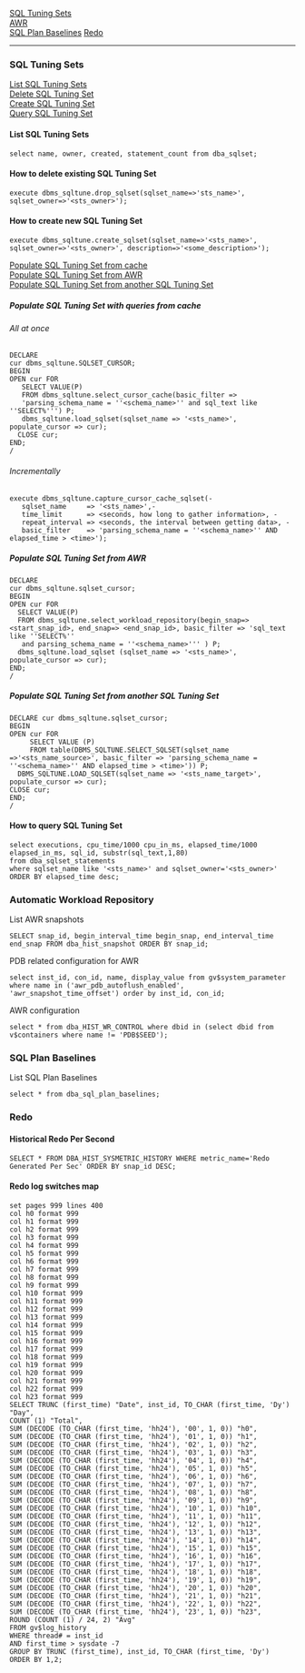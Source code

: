 [SQL Tuning Sets](https://github.com/revius-rcz/ora-cheatsheets/blob/main/performance.md#SQL-Tuning-Sets)  
[AWR](https://github.com/revius-rcz/ora-cheatsheets/blob/main/performance.md#Automatic-Workload-Repository)  
[SQL Plan Baselines](https://github.com/revius-rcz/ora-cheatsheets/blob/main/performance.md#SQL-Plan-Baselines) 
[Redo](https://github.com/revius-rcz/ora-cheatsheets/blob/main/performance.md#Redo)  

---

### SQL Tuning Sets

[List SQL Tuning Sets](https://github.com/revius-rcz/ora-cheatsheets/blob/main/performance.md#List-SQL-Tuning-Sets)  
[Delete SQL Tuning Set](https://github.com/revius-rcz/ora-cheatsheets/blob/main/performance.md#How-to-delete-existing-SQL-Tuning-Set)  
[Create SQL Tuning Set](https://github.com/revius-rcz/ora-cheatsheets/blob/main/performance.md#How-to-create-new-SQL-Tuning-Set)  
[Query SQL Tuning Set](https://github.com/revius-rcz/ora-cheatsheets/blob/main/performance.md#How-to-query-SQL-Tuning-Set)  

#### List SQL Tuning Sets
    select name, owner, created, statement_count from dba_sqlset;  

#### How to delete existing SQL Tuning Set
    execute dbms_sqltune.drop_sqlset(sqlset_name=>'sts_name>', sqlset_owner=>'<sts_owner>');

#### How to create new SQL Tuning Set
    execute dbms_sqltune.create_sqlset(sqlset_name=>'<sts_name>', sqlset_owner=>'<sts_owner>', description=>'<some_description>');  

[Populate SQL Tuning Set from cache](https://github.com/revius-rcz/ora-cheatsheets/blob/main/performance.md#Populate-SQL-Tuning-Set-with-queries-from-cache)  
[Populate SQL Tuning Set from AWR](https://github.com/revius-rcz/ora-cheatsheets/blob/main/performance.md#Populate-SQL-Tuning-Set-from-AWR)  
[Populate SQL Tuning Set from another SQL Tuning Set](https://github.com/revius-rcz/ora-cheatsheets/blob/main/performance.md#Populate-SQL-Tuning-Set-from-another-SQL-Tuning-Set)  

##### Populate SQL Tuning Set with queries from cache

###### All at once
    DECLARE  
    cur dbms_sqltune.SQLSET_CURSOR;  
    BEGIN  
    OPEN cur FOR  
       SELECT VALUE(P)  
       FROM dbms_sqltune.select_cursor_cache(basic_filter =>  
       'parsing_schema_name = ''<schema_name>'' and sql_text like ''SELECT%''') P;  
       dbms_sqltune.load_sqlset(sqlset_name => '<sts_name>', populate_cursor => cur);  
      CLOSE cur;  
    END;  
    /

###### Incrementally
    execute dbms_sqltune.capture_cursor_cache_sqlset(-
       sqlset_name     => '<sts_name>',-
       time_limit      => <seconds, how long to gather information>, -
       repeat_interval => <seconds, the interval between getting data>, -
       basic_filter    => 'parsing_schema_name = ''<schema_name>'' AND elapsed_time > <time>');

##### Populate SQL Tuning Set from AWR
    DECLARE
    cur dbms_sqltune.sqlset_cursor;
    BEGIN
    OPEN cur FOR
      SELECT VALUE(P) 
      FROM dbms_sqltune.select_workload_repository(begin_snap=><start_snap_id>, end_snap=> <end_snap_id>, basic_filter => 'sql_text like ''SELECT%''   
       and parsing_schema_name = ''<schema_name>''' ) P; 
      dbms_sqltune.load_sqlset (sqlset_name => '<sts_name>', populate_cursor => cur); 
    END;
    /

##### Populate SQL Tuning Set from another SQL Tuning Set
    DECLARE cur dbms_sqltune.sqlset_cursor; 
    BEGIN 
    OPEN cur FOR
         SELECT VALUE (P)
         FROM table(DBMS_SQLTUNE.SELECT_SQLSET(sqlset_name =>'<sts_name_source>', basic_filter => 'parsing_schema_name = ''<schema_name>'' AND elapsed_time > <time>')) P;
      DBMS_SQLTUNE.LOAD_SQLSET(sqlset_name => '<sts_name_target>', populate_cursor => cur);
    CLOSE cur;
    END;
    /

#### How to query SQL Tuning Set
    select executions, cpu_time/1000 cpu_in_ms, elapsed_time/1000 elapsed_in_ms, sql_id, substr(sql_text,1,80) 
    from dba_sqlset_statements
    where sqlset_name like '<sts_name>' and sqlset_owner='<sts_owner>'
    ORDER BY elapsed_time desc;


### Automatic Workload Repository

List AWR snapshots  

    SELECT snap_id, begin_interval_time begin_snap, end_interval_time end_snap FROM dba_hist_snapshot ORDER BY snap_id;  

PDB related configuration for AWR  

    select inst_id, con_id, name, display_value from gv$system_parameter where name in ('awr_pdb_autoflush_enabled', 'awr_snapshot_time_offset') order by inst_id, con_id;  

AWR configuration  

    select * from dba_HIST_WR_CONTROL where dbid in (select dbid from v$containers where name != 'PDB$SEED');  


### SQL Plan Baselines

List SQL Plan Baselines  

    select * from dba_sql_plan_baselines;  


### Redo

#### Historical Redo Per Second

    SELECT * FROM DBA_HIST_SYSMETRIC_HISTORY WHERE metric_name='Redo Generated Per Sec' ORDER BY snap_id DESC;  

#### Redo log switches map  

    set pages 999 lines 400  
    col h0 format 999  
    col h1 format 999  
    col h2 format 999  
    col h3 format 999  
    col h4 format 999  
    col h5 format 999  
    col h6 format 999  
    col h7 format 999  
    col h8 format 999  
    col h9 format 999  
    col h10 format 999  
    col h11 format 999  
    col h12 format 999  
    col h13 format 999  
    col h14 format 999  
    col h15 format 999  
    col h16 format 999  
    col h17 format 999  
    col h18 format 999  
    col h19 format 999  
    col h20 format 999  
    col h21 format 999  
    col h22 format 999  
    col h23 format 999  
    SELECT TRUNC (first_time) "Date", inst_id, TO_CHAR (first_time, 'Dy') "Day",  
    COUNT (1) "Total",  
    SUM (DECODE (TO_CHAR (first_time, 'hh24'), '00', 1, 0)) "h0",  
    SUM (DECODE (TO_CHAR (first_time, 'hh24'), '01', 1, 0)) "h1",  
    SUM (DECODE (TO_CHAR (first_time, 'hh24'), '02', 1, 0)) "h2",  
    SUM (DECODE (TO_CHAR (first_time, 'hh24'), '03', 1, 0)) "h3",  
    SUM (DECODE (TO_CHAR (first_time, 'hh24'), '04', 1, 0)) "h4",  
    SUM (DECODE (TO_CHAR (first_time, 'hh24'), '05', 1, 0)) "h5",  
    SUM (DECODE (TO_CHAR (first_time, 'hh24'), '06', 1, 0)) "h6",  
    SUM (DECODE (TO_CHAR (first_time, 'hh24'), '07', 1, 0)) "h7",  
    SUM (DECODE (TO_CHAR (first_time, 'hh24'), '08', 1, 0)) "h8",  
    SUM (DECODE (TO_CHAR (first_time, 'hh24'), '09', 1, 0)) "h9",  
    SUM (DECODE (TO_CHAR (first_time, 'hh24'), '10', 1, 0)) "h10",  
    SUM (DECODE (TO_CHAR (first_time, 'hh24'), '11', 1, 0)) "h11",  
    SUM (DECODE (TO_CHAR (first_time, 'hh24'), '12', 1, 0)) "h12",  
    SUM (DECODE (TO_CHAR (first_time, 'hh24'), '13', 1, 0)) "h13",  
    SUM (DECODE (TO_CHAR (first_time, 'hh24'), '14', 1, 0)) "h14",  
    SUM (DECODE (TO_CHAR (first_time, 'hh24'), '15', 1, 0)) "h15",  
    SUM (DECODE (TO_CHAR (first_time, 'hh24'), '16', 1, 0)) "h16",  
    SUM (DECODE (TO_CHAR (first_time, 'hh24'), '17', 1, 0)) "h17",  
    SUM (DECODE (TO_CHAR (first_time, 'hh24'), '18', 1, 0)) "h18",  
    SUM (DECODE (TO_CHAR (first_time, 'hh24'), '19', 1, 0)) "h19",  
    SUM (DECODE (TO_CHAR (first_time, 'hh24'), '20', 1, 0)) "h20",  
    SUM (DECODE (TO_CHAR (first_time, 'hh24'), '21', 1, 0)) "h21",  
    SUM (DECODE (TO_CHAR (first_time, 'hh24'), '22', 1, 0)) "h22",  
    SUM (DECODE (TO_CHAR (first_time, 'hh24'), '23', 1, 0)) "h23",  
    ROUND (COUNT (1) / 24, 2) "Avg"  
    FROM gv$log_history  
    WHERE thread# = inst_id  
    AND first_time > sysdate -7  
    GROUP BY TRUNC (first_time), inst_id, TO_CHAR (first_time, 'Dy')  
    ORDER BY 1,2;  
